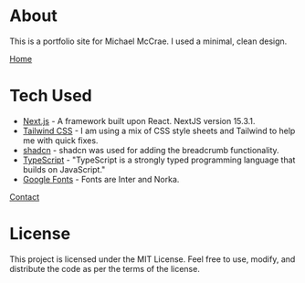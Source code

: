 # About

This is a portfolio site for Michael McCrae. I used a minimal, clean design. 

[Home](./public/homepage.jpg)

# Tech Used

- [Next.js](https://nextjs.org) - A framework built upon React. NextJS version 15.3.1. 
- [Tailwind CSS](https://tailwindcss.com/) - I am using a mix of CSS style sheets and Tailwind to help me with quick fixes.
- [shadcn](https://ui.shadcn.com/) - shadcn was used for adding the breadcrumb functionality.
- [TypeScript](https://www.typescriptlang.org/) - "TypeScript is a strongly typed programming language that builds on JavaScript."
- [Google Fonts](https://fonts.google.com/) - Fonts are Inter and Norka.

[Contact](./public/contact.jpg)

# License

This project is licensed under the MIT License. Feel free to use, modify, and distribute the code as per the terms of the license.

